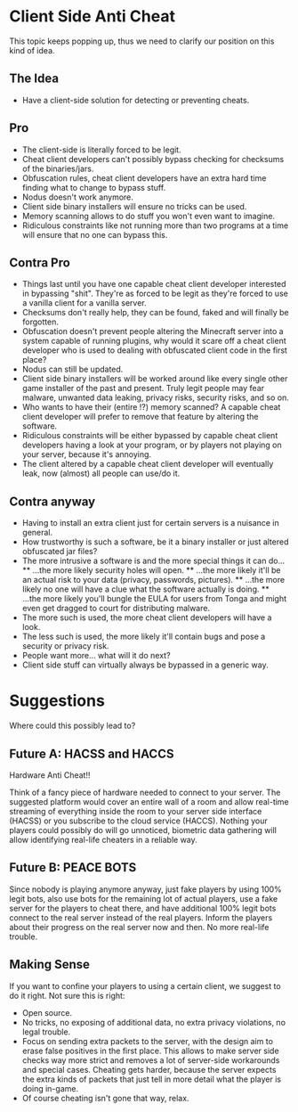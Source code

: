 # Client Side Anti Cheat
This topic keeps popping up, thus we need to clarify our position on this kind of idea.

## The Idea

* Have a client-side solution for detecting or preventing cheats.

## Pro

* The client-side is literally forced to be legit.
* Cheat client developers can't possibly bypass checking for checksums of the binaries/jars.
* Obfuscation rules, cheat client developers have an extra hard time finding what to change to bypass stuff.
* Nodus doesn't work anymore.
* Client side binary installers will ensure no tricks can be used.
* Memory scanning allows to do stuff you won't even want to imagine.
* Ridiculous constraints like not running more than two programs at a time will ensure that no one can bypass this.

## Contra Pro

* Things last until you have one capable cheat client developer interested in bypassing "shit". They're as forced to be legit as they're forced to use a vanilla client for a vanilla server.
* Checksums don't really help, they can be found, faked and will finally be forgotten.
* Obfuscation doesn't prevent people altering the Minecraft server into a system capable of running plugins, why would it scare off a cheat client developer who is used to dealing with obfuscated client code in the first place?
* Nodus can still be updated.
* Client side binary installers will be worked around like every single other game installer of the past and present. Truly legit people may fear malware, unwanted data leaking, privacy risks, security risks, and so on.
* Who wants to have their (entire !?) memory scanned? A capable cheat client developer will prefer to remove that feature by altering the software.
* Ridiculous constraints will be either bypassed by capable cheat client developers having a look at your program, or by players not playing on your server, because it's annoying.
* The client altered by a capable cheat client developer will eventually leak, now (almost) all people can use/do it.

## Contra anyway

* Having to install an extra client just for certain servers is a nuisance in general.
* How trustworthy is such a software, be it a binary installer or just altered obfuscated jar files?
* The more intrusive a software is and the more special things it can do...
** ...the more likely security holes will open.
** ...the more likely it'll be an actual risk to your data (privacy, passwords, pictures).
** ...the more likely no one will have a clue what the software actually is doing.
** ...the more likely you'll bungle the EULA for users from Tonga and might even get dragged to court for distributing malware.
* The more such is used, the more cheat client developers will have a look.
* The less such is used, the more likely it'll contain bugs and pose a security or privacy risk.
* People want more... what will it do next?
* Client side stuff can virtually always be bypassed in a generic way.

# Suggestions

Where could this possibly lead to?

## Future A: HACSS and HACCS

Hardware Anti Cheat!!

Think of a fancy piece of hardware needed to connect to your server. The suggested platform would cover an entire wall of a room and allow real-time streaming of everything inside the room to your server side interface (HACSS) or you subscribe to the cloud service (HACCS). Nothing your players could possibly do will go unnoticed, biometric data gathering will allow identifying real-life cheaters in a reliable way.

## Future B: PEACE BOTS

Since nobody is playing anymore anyway, just fake players by using 100% legit bots, also use bots for the remaining lot of actual players, use a fake server for the players to cheat there, and have additional 100% legit bots connect to the real server instead of the real players. Inform the players about their progress on the real server now and then. No more real-life trouble.

## Making Sense

If you want to confine your players to using a certain client, we suggest to do it right. Not sure this is right:
* Open source.
* No tricks, no exposing of additional data, no extra privacy violations, no legal trouble.
* Focus on sending extra packets to the server, with the design aim to erase false positives in the first place. This allows to make server side checks way more strict and removes a lot of server-side workarounds and special cases. Cheating gets harder, because the server expects the extra kinds of packets that just tell in more detail what the player is doing in-game.
* Of course cheating isn't gone that way, relax.
